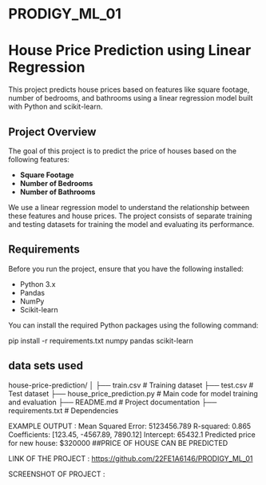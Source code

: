 # PRODIGY_ML_01
# House Price Prediction using Linear Regression

This project predicts house prices based on features like square footage, number of bedrooms, and bathrooms using a linear regression model built with Python and scikit-learn.

## Project Overview

The goal of this project is to predict the price of houses based on the following features:
- **Square Footage**
- **Number of Bedrooms**
- **Number of Bathrooms**

We use a linear regression model to understand the relationship between these features and house prices. The project consists of separate training and testing datasets for training the model and evaluating its performance.

## Requirements

Before you run the project, ensure that you have the following installed:

- Python 3.x
- Pandas
- NumPy
- Scikit-learn

You can install the required Python packages using the following command:


pip install -r requirements.txt
numpy
pandas
scikit-learn

## data sets used
house-price-prediction/
│
├── train.csv          # Training dataset
├── test.csv           # Test dataset
├── house_price_prediction.py  # Main code for model training and evaluation
├── README.md          # Project documentation
├── requirements.txt   # Dependencies

EXAMPLE OUTPUT :
Mean Squared Error: 5123456.789
R-squared: 0.865
Coefficients: [123.45, -4567.89, 7890.12]
Intercept: 65432.1
Predicted price for new house: $320000 ##PRICE OF HOUSE CAN BE PREDICTED

LINK OF THE PROJECT :
https://github.com/22FE1A6146/PRODIGY_ML_01

SCREENSHOT OF PROJECT :


